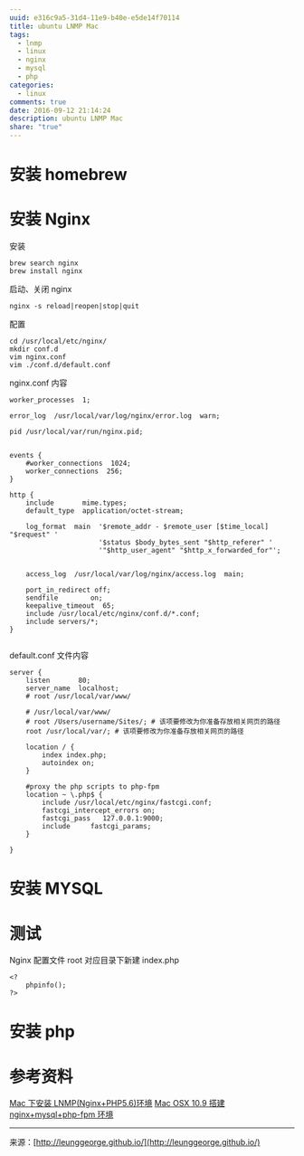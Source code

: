 ```yaml
---
uuid: e316c9a5-31d4-11e9-b40e-e5de14f70114
title: ubuntu LNMP Mac
tags:
  - lnmp
  - linux
  - nginx
  - mysql
  - php
categories:
  - linux
comments: true
date: 2016-09-12 21:14:24
description: ubuntu LNMP Mac
share: "true"
---
```


# 安装 homebrew

# 安装 Nginx

安装

```
brew search nginx
brew install nginx
```

启动、关闭 nginx

```
nginx -s reload|reopen|stop|quit
```

配置

```
cd /usr/local/etc/nginx/
mkdir conf.d
vim nginx.conf
vim ./conf.d/default.conf
```

nginx.conf 内容

```
worker_processes  1;

error_log  /usr/local/var/log/nginx/error.log  warn;

pid /usr/local/var/run/nginx.pid;


events {
    #worker_connections  1024;
    worker_connections  256;
}

http {
    include       mime.types;
    default_type  application/octet-stream;

    log_format  main  '$remote_addr - $remote_user [$time_local] "$request" '
                      '$status $body_bytes_sent "$http_referer" '
                      '"$http_user_agent" "$http_x_forwarded_for"';


    access_log  /usr/local/var/log/nginx/access.log  main;

    port_in_redirect off;
    sendfile        on;
    keepalive_timeout  65;
    include /usr/local/etc/nginx/conf.d/*.conf;
    include servers/*;
}


```

default.conf 文件内容

```
server {
    listen       80;
    server_name  localhost;
    # root /usr/local/var/www/

    # /usr/local/var/www/
    # root /Users/username/Sites/; # 该项要修改为你准备存放相关网页的路径
    root /usr/local/var/; # 该项要修改为你准备存放相关网页的路径

    location / {
        index index.php;
        autoindex on;
    }

    #proxy the php scripts to php-fpm
    location ~ \.php$ {
        include /usr/local/etc/nginx/fastcgi.conf;
        fastcgi_intercept_errors on;
        fastcgi_pass   127.0.0.1:9000;
        include     fastcgi_params;
    }

}
```

# 安装 MYSQL

# 测试

Nginx 配置文件 root 对应目录下新建 index.php

```
<?
	phpinfo();
?>
```

# 安装 php

# 参考资料

[Mac 下安装 LNMP(Nginx+PHP5.6)环境](http://www.tuicool.com/articles/2yM7Z3)
[Mac OSX 10.9 搭建 nginx+mysql+php-fpm 环境](http://my.oschina.net/chen0dgax/blog/190161)

---

来源：[http://leunggeorge.github.io/](http://leunggeorge.github.io/)
